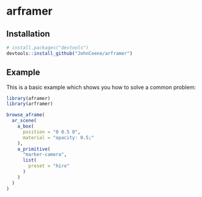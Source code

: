 # arframer


## Installation

``` r
# install.packages("devtools")
devtools::install_github("JohnCoene/arframer")
```

## Example

This is a basic example which shows you how to solve a common problem:

``` r
library(aframer)
library(arframer)

browse_aframe(
  ar_scene(
    a_box(
      position = "0 0.5 0",
      material = "opacity: 0.5;"
    ),
    a_primitive(
      "marker-camera",
      list(
        preset = "hiro"
      )
    )
  )
)
```

